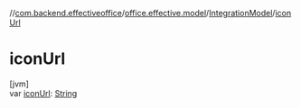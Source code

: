 //[com.backend.effectiveoffice](../../../index.md)/[office.effective.model](../index.md)/[IntegrationModel](index.md)/[iconUrl](icon-url.md)

# iconUrl

[jvm]\
var [iconUrl](icon-url.md): [String](https://kotlinlang.org/api/latest/jvm/stdlib/kotlin/-string/index.html)
